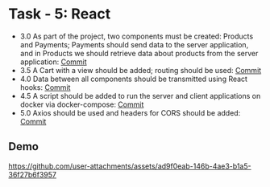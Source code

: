 
# Task - 5: React

- 3.0 As part of the project, two components must be created: Products and Payments; Payments should send data to the server application, and in Products we should retrieve data about products from the server application: [Commit](https://github.com/viashchuk/projektowanie-obiektowe/commit/9fae0d7b44e2ab9af8837fe05754d1d1a9c2dffd)
- 3.5 A Cart with a view should be added; routing should be used: [Commit](https://github.com/viashchuk/projektowanie-obiektowe/commit/dd246f1b5d5dcfc68d9b3090587e94eaf7b15215)
- 4.0 Data between all components should be transmitted using React hooks: [Commit](https://github.com/viashchuk/projektowanie-obiektowe/commit/eb8f522566117d86956259b77dc657e2c9fde651)
- 4.5 A script should be added to run the server and client applications on docker via docker-compose: [Commit](https://github.com/viashchuk/projektowanie-obiektowe/commit/cad0a6bee45eba0cd6db2a75e47a62ae338cca92)
- 5.0 Axios should be used and headers for CORS should be added: [Commit](https://github.com/viashchuk/projektowanie-obiektowe/commit/d1fa4b00ed1d8f38c802b1b5ccbc9fa2a4444a62)


## Demo

https://github.com/user-attachments/assets/ad9f0eab-146b-4ae3-b1a5-36f27b6f3957